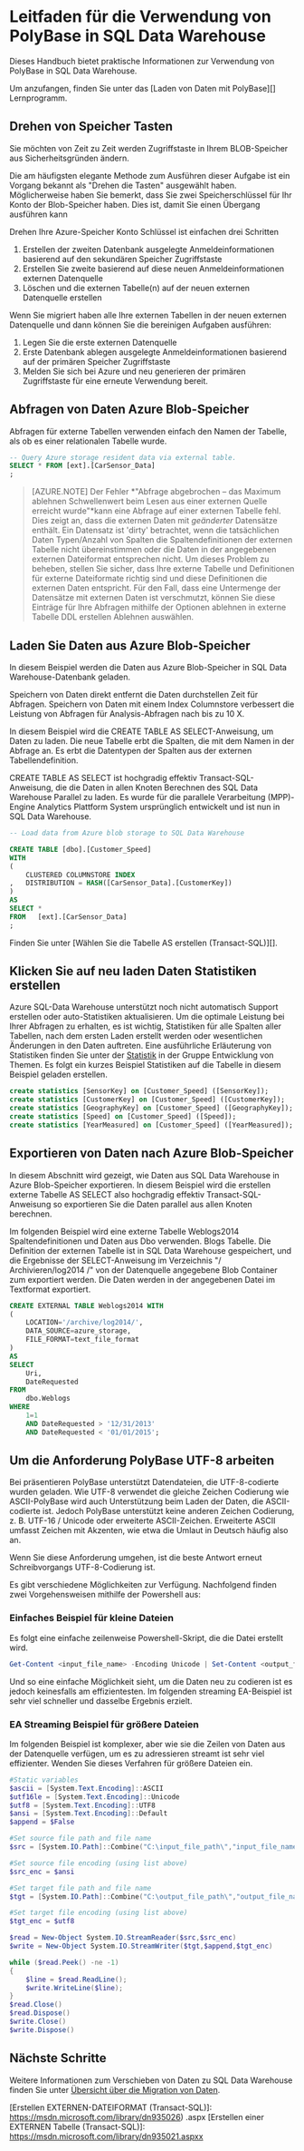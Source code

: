 <properties
   pageTitle="Leitfaden für die Verwendung von PolyBase in SQL Data Warehouse | Microsoft Azure"
   description="Richtlinien und Empfehlungen für PolyBase in SQL Data Warehouse Szenarien verwenden."
   services="sql-data-warehouse"
   documentationCenter="NA"
   authors="ckarst"
   manager="barbkess"
   editor=""/>

<tags
   ms.service="sql-data-warehouse"
   ms.devlang="NA"
   ms.topic="article"
   ms.tgt_pltfrm="NA"
   ms.workload="data-services"
   ms.date="06/30/2016"
   ms.author="cakarst;barbkess;sonyama"/>


# <a name="guide-for-using-polybase-in-sql-data-warehouse"></a>Leitfaden für die Verwendung von PolyBase in SQL Data Warehouse

Dieses Handbuch bietet praktische Informationen zur Verwendung von PolyBase in SQL Data Warehouse.

Um anzufangen, finden Sie unter das [Laden von Daten mit PolyBase][] Lernprogramm.


## <a name="rotating-storage-keys"></a>Drehen von Speicher Tasten

Sie möchten von Zeit zu Zeit werden Zugriffstaste in Ihrem BLOB-Speicher aus Sicherheitsgründen ändern.

Die am häufigsten elegante Methode zum Ausführen dieser Aufgabe ist ein Vorgang bekannt als "Drehen die Tasten" ausgewählt haben. Möglicherweise haben Sie bemerkt, dass Sie zwei Speicherschlüssel für Ihr Konto der Blob-Speicher haben. Dies ist, damit Sie einen Übergang ausführen kann

Drehen Ihre Azure-Speicher Konto Schlüssel ist einfachen drei Schritten

1. Erstellen der zweiten Datenbank ausgelegte Anmeldeinformationen basierend auf den sekundären Speicher Zugriffstaste
2. Erstellen Sie zweite basierend auf diese neuen Anmeldeinformationen externen Datenquelle
3. Löschen und die externen Tabelle(n) auf der neuen externen Datenquelle erstellen

Wenn Sie migriert haben alle Ihre externen Tabellen in der neuen externen Datenquelle und dann können Sie die bereinigen Aufgaben ausführen:

1. Legen Sie die erste externen Datenquelle
2. Erste Datenbank ablegen ausgelegte Anmeldeinformationen basierend auf der primären Speicher Zugriffstaste
3. Melden Sie sich bei Azure und neu generieren der primären Zugriffstaste für eine erneute Verwendung bereit.

## <a name="query-azure-blob-storage-data"></a>Abfragen von Daten Azure Blob-Speicher
Abfragen für externe Tabellen verwenden einfach den Namen der Tabelle, als ob es einer relationalen Tabelle wurde.

```sql
-- Query Azure storage resident data via external table.
SELECT * FROM [ext].[CarSensor_Data]
;
```

> [AZURE.NOTE] Der Fehler *"Abfrage abgebrochen – das Maximum ablehnen Schwellenwert beim Lesen aus einer externen Quelle erreicht wurde"*kann eine Abfrage auf einer externen Tabelle fehl. Dies zeigt an, dass die externen Daten mit *geänderter* Datensätze enthält. Ein Datensatz ist 'dirty' betrachtet, wenn die tatsächlichen Daten Typen/Anzahl von Spalten die Spaltendefinitionen der externen Tabelle nicht übereinstimmen oder die Daten in der angegebenen externen Dateiformat entsprechen nicht. Um dieses Problem zu beheben, stellen Sie sicher, dass Ihre externe Tabelle und Definitionen für externe Dateiformate richtig sind und diese Definitionen die externen Daten entspricht. Für den Fall, dass eine Untermenge der Datensätze mit externen Daten ist verschmutzt, können Sie diese Einträge für Ihre Abfragen mithilfe der Optionen ablehnen in externe Tabelle DDL erstellen Ablehnen auswählen.


## <a name="load-data-from-azure-blob-storage"></a>Laden Sie Daten aus Azure Blob-Speicher
In diesem Beispiel werden die Daten aus Azure Blob-Speicher in SQL Data Warehouse-Datenbank geladen.

Speichern von Daten direkt entfernt die Daten durchstellen Zeit für Abfragen. Speichern von Daten mit einem Index Columnstore verbessert die Leistung von Abfragen für Analysis-Abfragen nach bis zu 10 X.

In diesem Beispiel wird die CREATE TABLE AS SELECT-Anweisung, um Daten zu laden. Die neue Tabelle erbt die Spalten, die mit dem Namen in der Abfrage an. Es erbt die Datentypen der Spalten aus der externen Tabellendefinition.

CREATE TABLE AS SELECT ist hochgradig effektiv Transact-SQL-Anweisung, die die Daten in allen Knoten Berechnen des SQL Data Warehouse Parallel zu laden.  Es wurde für die parallele Verarbeitung (MPP)-Engine Analytics Plattform System ursprünglich entwickelt und ist nun in SQL Data Warehouse.

```sql
-- Load data from Azure blob storage to SQL Data Warehouse

CREATE TABLE [dbo].[Customer_Speed]
WITH
(   
    CLUSTERED COLUMNSTORE INDEX
,   DISTRIBUTION = HASH([CarSensor_Data].[CustomerKey])
)
AS
SELECT *
FROM   [ext].[CarSensor_Data]
;
```

Finden Sie unter [Wählen Sie die Tabelle AS erstellen (Transact-SQL)][].

## <a name="create-statistics-on-newly-loaded-data"></a>Klicken Sie auf neu laden Daten Statistiken erstellen

Azure SQL-Data Warehouse unterstützt noch nicht automatisch Support erstellen oder auto-Statistiken aktualisieren.  Um die optimale Leistung bei Ihrer Abfragen zu erhalten, es ist wichtig, Statistiken für alle Spalten aller Tabellen, nach dem ersten Laden erstellt werden oder wesentlichen Änderungen in den Daten auftreten.  Eine ausführliche Erläuterung von Statistiken finden Sie unter der [Statistik][] in der Gruppe Entwicklung von Themen.  Es folgt ein kurzes Beispiel Statistiken auf die Tabelle in diesem Beispiel geladen erstellen.

```sql
create statistics [SensorKey] on [Customer_Speed] ([SensorKey]);
create statistics [CustomerKey] on [Customer_Speed] ([CustomerKey]);
create statistics [GeographyKey] on [Customer_Speed] ([GeographyKey]);
create statistics [Speed] on [Customer_Speed] ([Speed]);
create statistics [YearMeasured] on [Customer_Speed] ([YearMeasured]);
```

## <a name="export-data-to-azure-blob-storage"></a>Exportieren von Daten nach Azure Blob-Speicher
In diesem Abschnitt wird gezeigt, wie Daten aus SQL Data Warehouse in Azure Blob-Speicher exportieren. In diesem Beispiel wird die erstellen externe Tabelle AS SELECT also hochgradig effektiv Transact-SQL-Anweisung so exportieren Sie die Daten parallel aus allen Knoten berechnen.

Im folgenden Beispiel wird eine externe Tabelle Weblogs2014 Spaltendefinitionen und Daten aus Dbo verwenden. Blogs Tabelle. Die Definition der externen Tabelle ist in SQL Data Warehouse gespeichert, und die Ergebnisse der SELECT-Anweisung im Verzeichnis "/ Archivieren/log2014 /" von der Datenquelle angegebene Blob Container zum exportiert werden. Die Daten werden in der angegebenen Datei im Textformat exportiert.

```sql
CREATE EXTERNAL TABLE Weblogs2014 WITH
(
    LOCATION='/archive/log2014/',
    DATA_SOURCE=azure_storage,
    FILE_FORMAT=text_file_format
)
AS
SELECT
    Uri,
    DateRequested
FROM
    dbo.Weblogs
WHERE
    1=1
    AND DateRequested > '12/31/2013'
    AND DateRequested < '01/01/2015';
```


## <a name="working-around-the-polybase-utf-8-requirement"></a>Um die Anforderung PolyBase UTF-8 arbeiten
Bei präsentieren PolyBase unterstützt Datendateien, die UTF-8-codierte wurden geladen. Wie UTF-8 verwendet die gleiche Zeichen Codierung wie ASCII-PolyBase wird auch Unterstützung beim Laden der Daten, die ASCII-codierte ist. Jedoch PolyBase unterstützt keine anderen Zeichen Codierung, z. B. UTF-16 / Unicode oder erweiterte ASCII-Zeichen. Erweiterte ASCII umfasst Zeichen mit Akzenten, wie etwa die Umlaut in Deutsch häufig also an.

Wenn Sie diese Anforderung umgehen, ist die beste Antwort erneut Schreibvorgangs UTF-8-Codierung ist.

Es gibt verschiedene Möglichkeiten zur Verfügung. Nachfolgend finden zwei Vorgehensweisen mithilfe der Powershell aus:

### <a name="simple-example-for-small-files"></a>Einfaches Beispiel für kleine Dateien

Es folgt eine einfache zeilenweise Powershell-Skript, die die Datei erstellt wird.

```PowerShell
Get-Content <input_file_name> -Encoding Unicode | Set-Content <output_file_name> -Encoding utf8
```

Und so eine einfache Möglichkeit sieht, um die Daten neu zu codieren ist es jedoch keinesfalls am effizientesten. Im folgenden streaming EA-Beispiel ist sehr viel schneller und dasselbe Ergebnis erzielt.

### <a name="io-streaming-example-for-larger-files"></a>EA Streaming Beispiel für größere Dateien

Im folgenden Beispiel ist komplexer, aber wie sie die Zeilen von Daten aus der Datenquelle verfügen, um es zu adressieren streamt ist sehr viel effizienter. Wenden Sie dieses Verfahren für größere Dateien ein.

```PowerShell
#Static variables
$ascii = [System.Text.Encoding]::ASCII
$utf16le = [System.Text.Encoding]::Unicode
$utf8 = [System.Text.Encoding]::UTF8
$ansi = [System.Text.Encoding]::Default
$append = $False

#Set source file path and file name
$src = [System.IO.Path]::Combine("C:\input_file_path\","input_file_name.txt")

#Set source file encoding (using list above)
$src_enc = $ansi

#Set target file path and file name
$tgt = [System.IO.Path]::Combine("C:\output_file_path\","output_file_name.txt")

#Set target file encoding (using list above)
$tgt_enc = $utf8

$read = New-Object System.IO.StreamReader($src,$src_enc)
$write = New-Object System.IO.StreamWriter($tgt,$append,$tgt_enc)

while ($read.Peek() -ne -1)
{
    $line = $read.ReadLine();
    $write.WriteLine($line);
}
$read.Close()
$read.Dispose()
$write.Close()
$write.Dispose()
```

## <a name="next-steps"></a>Nächste Schritte
Weitere Informationen zum Verschieben von Daten zu SQL Data Warehouse finden Sie unter [Übersicht über die Migration von Daten][].

<!--Image references-->

<!--Article references-->
[Load data with bcp]: ./sql-data-warehouse-load-with-bcp.md
[Laden Sie die Daten mit PolyBase]: ./sql-data-warehouse-get-started-load-with-polybase.md
[Statistik]: ./sql-data-warehouse-tables-statistics.md
[Übersicht über die Migration von Daten]: ./sql-data-warehouse-overview-migrate.md

<!--MSDN references-->
[supported source/sink]: https://msdn.microsoft.com/library/dn894007.aspx
[copy activity]: https://msdn.microsoft.com/library/dn835035.aspx
[SQL Server destination adapter]: https://msdn.microsoft.com/library/ms141095.aspx
[SSIS]: https://msdn.microsoft.com/library/ms141026.aspx

[CREATE EXTERNAL DATA SOURCE (Transact-SQL)]: https://msdn.microsoft.com/library/dn935022.aspx
[Erstellen EXTERNEN-DATEIFORMAT (Transact-SQL)]: https://msdn.microsoft.com/library/dn935026) .aspx [Erstellen einer EXTERNEN Tabelle (Transact-SQL)]: https://msdn.microsoft.com/library/dn935021.aspxx

[DROP EXTERNAL DATA SOURCE (Transact-SQL)]: https://msdn.microsoft.com/library/mt146367.aspx
[DROP EXTERNAL FILE FORMAT (Transact-SQL)]: https://msdn.microsoft.com/library/mt146379.aspx
[DROP EXTERNAL TABLE (Transact-SQL)]: https://msdn.microsoft.com/library/mt130698.aspx

[Erstellen Sie die Tabelle AS SELECT (Transact-SQL)]: https://msdn.microsoft.com/library/mt204041.aspx
[INSERT...SELECT (Transact-SQL)]: https://msdn.microsoft.com/library/ms174335.aspx
[CREATE MASTER KEY (Transact-SQL)]: https://msdn.microsoft.com/library/ms174382.aspx
[CREATE CREDENTIAL (Transact-SQL)]: https://msdn.microsoft.com/library/ms189522.aspx
[CREATE DATABASE SCOPED CREDENTIAL (Transact-SQL)]: https://msdn.microsoft.com/library/mt270260.aspx
[DROP CREDENTIAL (Transact-SQL)]: https://msdn.microsoft.com/library/ms189450.aspx

<!-- External Links -->
